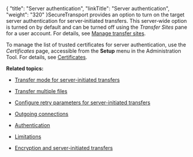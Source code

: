 {
    "title": "Server authentication",
    "linkTitle": "Server authentication",
    "weight": "320"
}SecureTransport provides an option to turn on the target server authentication for server‑initiated transfers. This server‑wide option is turned on by default and can be turned off using the *Transfer Sites* pane for a user account. For details, see [Manage transfer sites](../../../accounts/transfersites/t_st_transfersites).

To manage the list of trusted certificates for server authentication, use the *Certificates* page, accessible from the **Setup** menu in the Administration Tool. For details, see [Certificates](../../../c_st_setup/c_st_certificates).

**Related topics:**

-   [Transfer mode for server-initiated transfers](../c_st_transfer_mode_for_server-initiated_transfers)
-   [Transfer multiple files](../c_st_transfer_multiple_files)
-   [Configure retry parameters for server-initiated transfers](../c_st_configure_retry_parameters_for_server-initiated_transfers)
-   [Outgoing connections](../c_st_outgoing_connections)
-   [Authentication](../r_st_authentication)
-   [Limitations](../c_st_limitations)
-   [Encryption and server-initiated transfers](../c_st_encryption_server-initiated_transfers)
